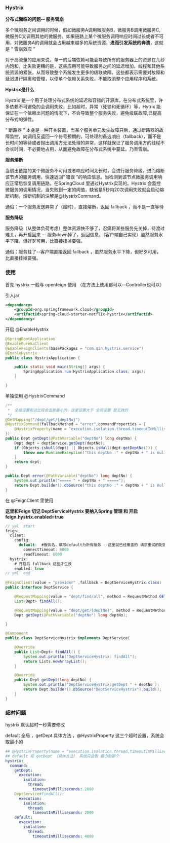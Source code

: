 ### Hystrix 

**分布式面临的问题-- 服务雪崩**

多个微服务之间调用的时候，假如微服务A调用微服务B，微服务B调用微服务C, 微服务C又调用其他的微服务。如果链路上某个微服务调用响应时间过长或者不可用，对微服务A的调用就会占用越来越多的系统资源，**进而引发系统的奔溃**，这就是 “ 雪崩效应 ”

对于高流量的应用来说，单一的后端依赖可能会导致所有的服务器上的资源在几秒内饱和。比失败更糟的是，这些应用可能导致服务之间的延迟增加，线程和其他系统资源的紧张，从而导致整个系统发生更多的级联故障。这些都表示需要对故障和延迟进行隔离和管理，以便单个依赖关系失败，不能取消整个应用程序和系统。

**Hystrix是什么**

Hystrix 是一个用于处理分布式系统的延迟和容错的开源库，在分布式系统里，许多依赖不可避免的会调用失败，比如超时，异常（死锁和死循环）等，Hytrix 能保证在一个依赖出问题的情况下，不会导致整个服务失败，避免级联故障,已提高分布式的弹性。

“ 断路器 ” 本身是一种开关装置，当某个服务单元发生故障只后，通过断路器的故障监控，向调用反返回一个符号预期的，可处理的备选响应（fallback），而不是长时间的等待或者抛出调用方无法处理的异常，这样就保证了服务调用方的线程不会长时间，不必要地占用，从而避免故障在分布式系统中蔓延，乃至雪崩。

**服务熔断**

当扇出链路的某个微服务不可用或者响应时间太长时，会进行服务降级，进而熔断该节点的服务调用，快速返回“ 错误 ”的响应信息。当检测到该节点微服务调用响应正常后恢复调用链路。在SpringCloud 里通过Hystrix实现的。Hystrix 会监控微服务的调用情况，当失败到一定的阈值，缺省是5秒内20次调用失败就会启动熔断机制。熔断机制的注解是@HystrixCommand。

通俗：一个服务发送异常了（超时），直接熔断，返回 fallback ，而不是一直等待

**服务降级**

服务降级（从整体负荷考虑）整体资源快不够了，忍痛将某些服务先关掉，待渡过难关，再开启回来 -- 服务down掉了，返回信息，（客户端自己实现）虽然服务水平下降，但好歹可用，比直接挂掉要强。

通俗：服务挂了--客户端直接返回 fallback ，虽然服务水平下降，但好歹可用，比直接挂掉要强。



### 使用

首先 hystrix 一般与  openfeign 使用 （在方法上使用都可以--Controller也可以）

引人jar

```xml
<dependency>
    <groupId>org.springframework.cloud</groupId>
    <artifactId>spring-cloud-starter-netflix-hystrix</artifactId>
</dependency>
```

 开启 @EnableHystrix

```java
@SpringBootApplication
@EnableEurekaClient
@EnableFeignClients(basePackages = "com.qin.hystrix.service")
@EnableHystrix
public class HystrixApplication {

    public static void main(String[] args) {
        SpringApplication.run(HystrixApplication.class, args);
    }

}

```

单独使用 @HystrixCommand

```java
/**
 *  全局设置和这比较会去取最小的，这里设置大于 全局设置 是无效的
 */
@GetMapping("/dept/get/{deptNo}")
@HystrixCommand(fallbackMethod = "error",commandProperties = {
    @HystrixProperty(name = "execution.isolation.thread.timeoutInMilliseconds",value = "3000")
})
public Dept getDept(@PathVariable("deptNo") long deptNo) {
    Dept dept = deptService.getDept(deptNo);
    if (Objects.isNull(dept) || Objects.isNull(dept.getDeptNo())) {
        throw new RuntimeException("this deptNo :" + deptNo + " is null");
    }
    return dept;
}

public Dept error(@PathVariable("deptNo") long deptNo) {
    System.out.println("===== " + deptNo + " =====");
    return Dept.builder().dbSource("this deptNo :" + deptNo + " is null").build();
}
```

在 @FeignClient 里使用  

**这里和Feign 切记 DeptServiceHystrix 要纳入Spring 管理 和 开启 feign.hystrix.enabled=true**

```java
// yml  start
feign:
  client:
    config:
      default:  #服务名，填写default为所有服务 --这里就已经覆盖的 请求重试的配置--只重试 get 请求
        connectTimeout: 6000
        readTimeout: 6000
  hystrix:
    # 开启后 fallback 这些才生效
    enabled: true
// yml  end
        
@FeignClient(value = "provider" ,fallback = DeptServiceHystrix.class)
public interface DeptService {

    @RequestMapping(value = "dept/find/all", method = RequestMethod.GET)
    List<Dept> findAll();

    @RequestMapping(value = "dept/get/{deptNo}", method = RequestMethod.GET)
    Dept getDept(@PathVariable("deptNo") long deptNo);

}

@Component
public class DeptServiceHystrix implements DeptService{

    @Override
    public List<Dept> findAll() {
        System.out.println("DeptServiceHystrix: findAll");
        return Lists.newArrayList();
    }

    @Override
    public Dept getDept(long deptNo) {
        System.out.println("DeptServiceHystrix:getDept " + deptNo );
        return Dept.builder().dbSource("DeptServiceHystrix").build();
    }
}
```

### 超时问题

hystrix 默认超时一秒需要修改

default 全局 ，getDept 具体方法 ，@HystrixProperty  这三个超时设置，系统会取最小的

```yml
## @HystrixProperty(name = "execution.isolation.thread.timeoutInMilliseconds",value = "3000"
## default 和 getDept （具体方法） 系统只会取 最小的那个
hystrix:
  command:
    getDept:
      execution:
        isolation:
          thread:
            timeoutInMilliseconds: 2000
    DeptService#findAll():
      execution:
        isolation:
          thread:
            timeoutInMilliseconds: 2000
    default:
      execution:
        isolation:
          thread:
            timeoutInMilliseconds: 4000
```





